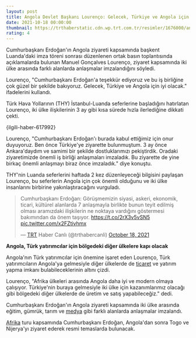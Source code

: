 ```yaml
--- 
layout: post
title: Angola Devlet Başkanı Lourenço: Gelecek, Türkiye ve Angola için iyi olacak
date: 2021-10-18 00:00:00
thumbnail: https://trthaberstatic.cdn.wp.trt.com.tr/resimler/1676000/angola-lourenco-aa-1676805.jpg
rating: 4
---
```

<p>
	Cumhurbaşkanı Erdoğan'ın Angola ziyareti kapsamında başkent Luanda'daki imza töreni sonrası düzenlenen ortak basın toplantısında açıklamalarda bulunan Manuel Gonçalves Lourenço, ziyaret kapsamında iki ülke arasında farklı alanlarda anlaşmalar imzalandığını söyledi.</p>
<p>
	Lourenço, "Cumhurbaşkanı Erdoğan'a teşekkür ediyoruz ve bu iş birliğine çok güzel bir şekilde bakıyoruz. Gelecek, Türkiye ve Angola için iyi olacak." ifadelerini kullandı.</p>
<p>
	Türk Hava Yollarının (THY) İstanbul-Luanda seferlerine başladığını hatırlatan Lourenço, iki ülke ilişkilerinin 3 ay gibi kısa sürede hızla ilerlediğine dikkati çekti.</p>
<p>
	{ilgili-haber-617992}</p>
<p>
	Lourenço, "Cumhurbaşkanı Erdoğan'ı burada kabul ettiğimiz için onur duyuyoruz. Ben önce Türkiye'ye ziyarette bulunmuştum. 3 ay önce Ankara'daydım ve samimi bir şekilde dostluklarımızı pekiştirdik. Oradaki ziyaretimizde önemli iş birliği anlaşmaları imzaladık. Bu ziyarette de yine birkaç önemli anlaşmayı biraz önce imzaladık." diye konuştu.</p>
<p>
	THY'nin Luanda seferlerini haftada 2 kez düzenleyeceği bilgisini paylaşan Lourenço, bu seferlerin Angola için çok önemli olduğunu ve iki ülke insanlarını birbirine yakınlaştıracağını vurguladı.</p>
<blockquote class="twitter-tweet">
	<p dir="ltr" lang="tr">
		Cumhurbaşkanı Erdoğan: Görüşmemizin siyasi, askeri, ekonomik, ticari, kültürel alanlarda 7 anlaşmayla birlikte bunun teyit edilmiş olması aramızdaki ilişkilerin ne noktaya vardığını göstermesi bakımından da önem taşıyor. <a href="https://t.co/2rX3v5vSN5">https://t.co/2rX3v5vSN5</a> <a href="https://t.co/x2FZtivhmx">pic.twitter.com/x2FZtivhmx</a></p>
	— <a href="https://www.trthaber.com/etiket/trt/" target="_blank">TRT</a> Haber Canlı (@trthabercanli) <a href="https://twitter.com/trthabercanli/status/1450078171567624195?ref_src=twsrc%5Etfw">October 18, 2021</a></blockquote>
<script async src="https://platform.twitter.com/widgets.js" charset="utf-8"></script><p>
	<strong>Angola, Türk yatırımcılar için bölgedeki diğer ülkelere kapı olacak</strong></p>
<p>
	Angola'nın Türk yatırımcılar için önemine işaret eden Lourenço, Türk yatırımcıların Angola'ya gelmesiyle diğer ülkelerde de <a href="https://www.trthaber.com/etiket/ticaret/" target="_blank">ticaret</a> ve yatırım yapma imkanı bulabileceklerinin altını çizdi.</p>
<p>
	Lourenço, "Afrika ülkeleri arasında Angola daha iyi ve modern olmaya çalışıyor. Türkiye'nin buraya gelmesiyle iki ülke için kazanımlarımız olacağı gibi bölgedeki diğer ülkelerde de üretim ve satış yapabileceğiz." dedi.</p>
<p>
	Cumhurbaşkanı Erdoğan'ın Angola ziyareti kapsamında iki ülke arasında eğitim, gümrük, tarım ve <a href="https://www.trthaber.com/etiket/medya/" target="_blank">medya</a> gibi farklı alanlarda anlaşmalar imzalandı.</p>
<p>
	<a href="https://www.trthaber.com/etiket/afrika/" target="_blank">Afrika</a> turu kapsamında Cumhurbaşkanı Erdoğan, Angola'dan sonra Togo ve Nijerya'yı ziyaret ederek resmi temaslarda bulunacak.</p>
